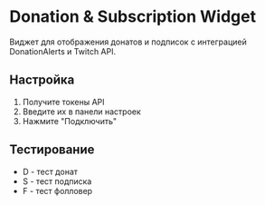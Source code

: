 # Donation & Subscription Widget

Виджет для отображения донатов и подписок с интеграцией DonationAlerts и Twitch API.

## Настройка
1. Получите токены API
2. Введите их в панели настроек
3. Нажмите "Подключить"

## Тестирование
- D - тест донат
- S - тест подписка  
- F - тест фолловер

